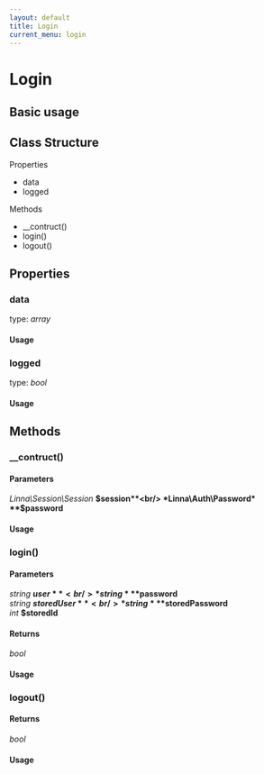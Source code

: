 ```yaml
---
layout: default
title: Login
current_menu: login
---
```


# Login

## Basic usage

## Class Structure

Properties
- data
- logged

Methods
- __contruct()
- login()
- logout()

## Properties

### data
type: *array*<br/>

#### Usage

### logged
type: *bool*<br/>

#### Usage

## Methods

### __contruct()

#### Parameters
*Linna\Session\Session* **$session**<br/>
*Linna\Auth\Password* **$password**<br/>

#### Usage

### login()

#### Parameters
*string* **$user**<br/>
*string* **$password**<br/>
*string* **$storedUser**<br/>
*string* **$storedPassword**<br/>
*int* **$storedId**<br/>

#### Returns
*bool*

#### Usage

### logout()

#### Returns
*bool*

#### Usage
